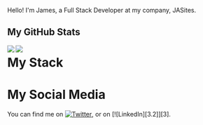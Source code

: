 Hello! I'm James, a Full Stack Developer at my company, JASites.


## My GitHub Stats
<a>
  <img style="width=48%" align="left" src="https://github-readme-stats.vercel.app/api?username=jamesa9283&count_private=true&show_icons=true" />
</a>
<a>
  <img style="48%" align="left" src="https://github-readme-stats.vercel.app/api/top-langs/?username=jamesa9283&layout=compact" />
</a>

# My Stack


# My Social Media

<!-- Actual text -->

You can find me on [![Twitter][1.2]][1], or on [![LinkedIn][3.2]][3].

<!-- Icons -->

[1.2]: http://i.imgur.com/wWzX9uB.png (twitter icon without padding)
[2.2]: https://raw.githubusercontent.com/MartinHeinz/MartinHeinz/master/linkedin-3-16.png (LinkedIn icon without padding)

<!-- Links to your social media accounts -->

[1]: https://twitter.com/AlephJamesA
[2]: https://www.linkedin.com/in/jamesa9283/